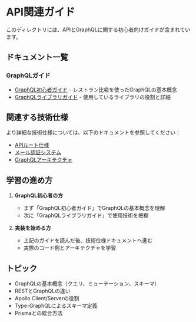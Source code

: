 # API関連ガイド

このディレクトリには、APIとGraphQLに関する初心者向けガイドが含まれています。

## ドキュメント一覧

### GraphQLガイド
- [GraphQL初心者ガイド](./GRAPHQL_BEGINNER_GUIDE.md) - レストラン比喩を使ったGraphQLの基本概念
- [GraphQLライブラリガイド](./GRAPHQL_LIBRARIES_GUIDE.md) - 使用しているライブラリの役割と詳細

## 関連する技術仕様

より詳細な技術仕様については、以下のドキュメントを参照してください：

- [APIルート仕様](../../claude/api/API_ROUTES.md)
- [メール認証システム](../../claude/api/EMAIL_AUTHENTICATION.md)
- [GraphQLアーキテクチャ](../../claude/api/GRAPHQL_ARCHITECTURE.md)

## 学習の進め方

1. **GraphQL初心者の方**
   - まず「GraphQL初心者ガイド」でGraphQLの基本概念を理解
   - 次に「GraphQLライブラリガイド」で使用技術を把握

2. **実装を始める方**
   - 上記のガイドを読んだ後、技術仕様ドキュメントへ進む
   - 実際のコード例とアーキテクチャを学習

## トピック

- GraphQLの基本概念（クエリ、ミューテーション、スキーマ）
- RESTとGraphQLの違い
- Apollo Client/Serverの役割
- Type-GraphQLによるスキーマ定義
- Prismaとの統合方法
